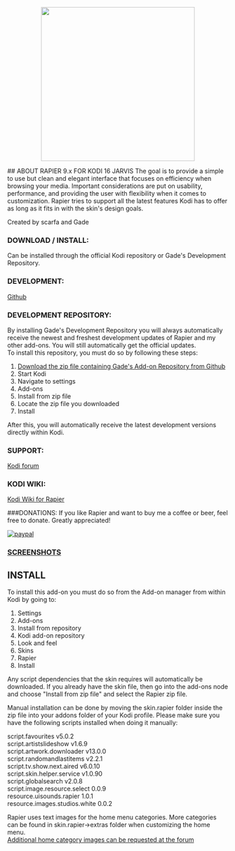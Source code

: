 <p align="center">
<img src="http://christiangade.com/xtra/rapier.png" width="350" align="middle">
</p>
## ABOUT RAPIER 9.x FOR KODI 16 JARVIS
The goal is to provide a simple to use but clean and elegant interface that focuses on efficiency when browsing your media. 
Important considerations are put on usability, performance, and providing the user with flexibility when it comes to customization.   
Rapier tries to support all the latest features Kodi has to offer as long as it fits in with the skin's design goals.   
  
Created by scarfa and Gade  

### DOWNLOAD / INSTALL:
Can be installed through the official Kodi repository or Gade's Development Repository.

### DEVELOPMENT:
[Github](https://github.com/gade01/Rapier/tree/Jarvis)

### DEVELOPMENT REPOSITORY:  
By installing Gade's Development Repository you will always automatically receive the newest and freshest development updates of Rapier and my other add-ons. You will still automatically get the official updates.  
To install this repository, you must do so by following these steps:  

1. [Download the zip file containing Gade's Add-on Repository from Github](https://github.com/gade01/repository.gade/raw/master/jarvis/repository.gade/repository.gade-1.1.4.zip)   
2. Start Kodi   
3. Navigate to settings   
4. Add-ons   
5. Install from zip file   
6. Locate the zip file you downloaded   
7. Install   

After this, you will automatically receive the latest development versions directly within Kodi.   

### SUPPORT:
[Kodi forum](http://forum.kodi.tv/forumdisplay.php?fid=120)

### KODI WIKI:  
[Kodi Wiki for Rapier](http://kodi.wiki/view/Add-on:Rapier)

###DONATIONS:
If you like Rapier and want to buy me a coffee or beer, feel free to donate. Greatly appreciated!

[![paypal](https://www.paypalobjects.com/en_US/i/btn/btn_donate_LG.gif)](https://www.paypal.com/cgi-bin/webscr?cmd=_donations&business=TKBVTL8RFC43N&lc=DK&item_name=Gade&item_number=skin%2erapier&currency_code=EUR&bn=PP%2dDonationsBF%3abtn_donate_LG%2egif%3aNonHostedGuest)   

### [SCREENSHOTS](http://kodi.wiki/view/Add-on:Rapier#Screenshots)

## INSTALL   
To install this add-on you must do so from the Add-on manager from within Kodi by going to:   

1. Settings   
2. Add-ons   
3. Install from repository   
4. Kodi add-on repository   
5. Look and feel   
6. Skins   
7. Rapier   
8. Install   

Any script dependencies that the skin requires will automatically be downloaded. If you already have the skin file, then go into the add-ons node and choose "Install from zip file" and select the Rapier zip file.

Manual installation can be done by moving the skin.rapier folder inside the zip file into your addons folder of your Kodi profile.
Please make sure you have the following scripts installed when doing it manually: 

script.favourites v5.0.2  
script.artistslideshow v1.6.9  
script.artwork.downloader v13.0.0  
script.randomandlastitems v2.2.1  
script.tv.show.next.aired v6.0.10  
script.skin.helper.service v1.0.90  
script.globalsearch v2.0.8  
script.image.resource.select 0.0.9  
resource.uisounds.rapier 1.0.1  
resource.images.studios.white 0.0.2  

Rapier uses text images for the home menu categories. More categories can be found in skin.rapier->extras folder when customizing the home menu.   
[Additional home category images can be requested at the forum](http://forum.kodi.tv/showthread.php?tid=101862)
